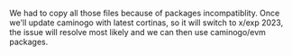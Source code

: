 We had to copy all those files because of packages incompatiblity. Once we'll update caminogo with latest cortinas, so it will switch to x/exp 2023, the issue will resolve most likely and we can then use caminogo/evm packages.
